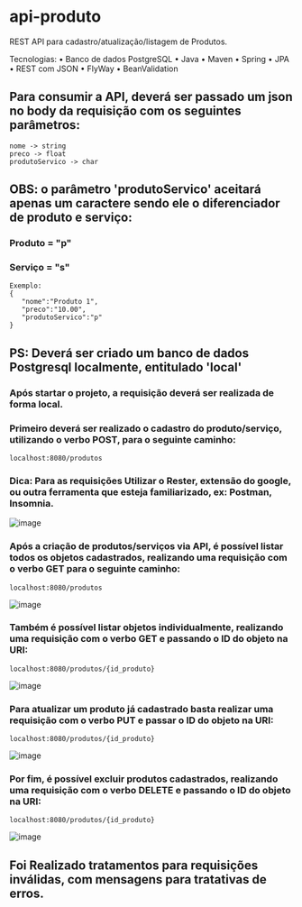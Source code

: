# api-produto
REST API para cadastro/atualização/listagem de Produtos.

Tecnologias:
• Banco de dados PostgreSQL
• Java
• Maven
• Spring
• JPA
• REST com JSON
• FlyWay
• BeanValidation


## Para consumir a API, deverá ser passado um json no body da requisição com os seguintes parâmetros:
 ~~~
 nome -> string
 preco -> float
 produtoServico -> char
 ~~~
 ## OBS: o parâmetro 'produtoServico' aceitará apenas um caractere sendo ele o diferenciador de produto e serviço:
 ### Produto = "p"
 ### Serviço = "s"
 
 ~~~
 Exemplo:  
 {
    "nome":"Produto 1",
    "preco":"10.00",
    "produtoServico":"p"
}
~~~
## PS: Deverá ser criado um banco de dados Postgresql localmente, entitulado 'local'

###  Após startar o projeto, a requisição deverá ser realizada de forma local.

### Primeiro deverá ser realizado o cadastro do produto/serviço, utilizando o verbo POST, para o seguinte caminho:
~~~
localhost:8080/produtos
~~~
### Dica: Para as requisições Utilizar o Rester, extensão do google, ou outra ferramenta que esteja familiarizado, ex: Postman, Insomnia.
![image](https://user-images.githubusercontent.com/55861856/177896029-5a8f2d5b-dafc-4b87-8270-459ab68ac161.png)

### Após a criação de produtos/serviços via API, é possível listar todos os objetos cadastrados, realizando uma requisição com o verbo GET para o seguinte caminho:
~~~
localhost:8080/produtos
~~~
![image](https://user-images.githubusercontent.com/55861856/177896350-df58dbf9-7e6f-4b7d-804b-daebdf900137.png)

### Também é possível listar objetos individualmente, realizando uma requisição com o verbo GET e passando o ID do objeto na URI:
~~~
localhost:8080/produtos/{id_produto}
~~~
![image](https://user-images.githubusercontent.com/55861856/177896702-1eb99dd2-c6d0-418e-a0e1-0e2f4f802837.png)

### Para atualizar um produto já cadastrado basta realizar uma requisição com o verbo PUT e passar o ID do objeto na URI:
~~~
localhost:8080/produtos/{id_produto}
~~~
![image](https://user-images.githubusercontent.com/55861856/177897286-b6ecdc04-24b3-47db-8282-fb52fa1b83e4.png)

### Por fim, é possível excluir produtos cadastrados, realizando uma requisição com o verbo DELETE e passando o ID do objeto na URI:
~~~
localhost:8080/produtos/{id_produto}
~~~
![image](https://user-images.githubusercontent.com/55861856/177897701-c23a2d8d-fc5a-4434-a6cc-ab42ec26860b.png)

## Foi Realizado tratamentos para requisições inválidas, com mensagens para tratativas de erros.
